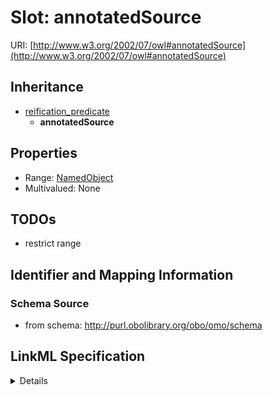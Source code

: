 # Slot: annotatedSource

URI: [http://www.w3.org/2002/07/owl#annotatedSource](http://www.w3.org/2002/07/owl#annotatedSource)




## Inheritance

* [reification_predicate](reification_predicate.md)
    * **annotatedSource**





## Properties

* Range: [NamedObject](NamedObject.md)
* Multivalued: None







## TODOs

* restrict range

## Identifier and Mapping Information







### Schema Source


* from schema: http://purl.obolibrary.org/obo/omo/schema




## LinkML Specification

<details>
```yaml
name: annotatedSource
todos:
- restrict range
from_schema: http://purl.obolibrary.org/obo/omo/schema
exact_mappings:
- rdf:subject
rank: 1000
is_a: reification_predicate
slot_uri: owl:annotatedSource
alias: annotatedSource
domain_of:
- Axiom
relational_role: SUBJECT
range: NamedObject

```
</details>